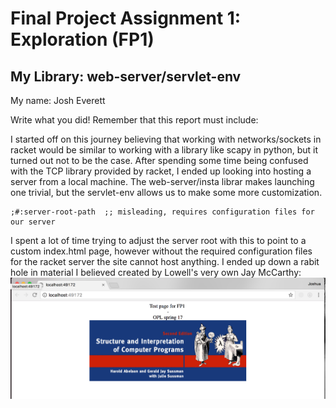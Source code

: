 # Final Project Assignment 1: Exploration (FP1)
## My Library: web-server/servlet-env
My name: Josh Everett

Write what you did!
Remember that this report must include:

I started off on this journey believing that working with networks/sockets in racket would be similar to working
with a library like scapy in python, but it turned out not to be the case. After spending some time being confused with the TCP library provided by racket, I ended up looking into hosting a server from a local machine. The web-server/insta librar makes launching one trivial, but the servlet-env allows us to make some more customization.
```racket
;#:server-root-path  ;; misleading, requires configuration files for our server
```
I spent a lot of time trying to adjust the server root with this to point to a custom index.html page, however without the required configuration files for the racket server the site cannot host anything.
I ended up down a rabit hole in material I believed created by Lowell's very own Jay McCarthy:
![success](screenshot.png)
<!-- Links -->
[Relavent Posting]: https://lists.racket-lang.org/users/archive/2013-September/059728.html
[Racket Documentation]: https://docs.racket-lang.org/web-server/
[Racket Documentation I could not follow]: https://docs.racket-lang.org/continue/

